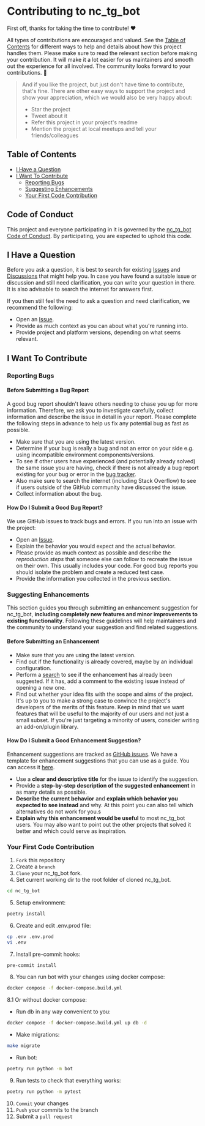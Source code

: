 <!-- omit in toc -->
# Contributing to nc_tg_bot

First off, thanks for taking the time to contribute! ❤️

All types of contributions are encouraged and valued. See the [Table of Contents](#table-of-contents) for different ways to help and details about how this project handles them. Please make sure to read the relevant section before making your contribution. It will make it a lot easier for us maintainers and smooth out the experience for all involved. The community looks forward to your contributions. 🎉

> And if you like the project, but just don't have time to contribute, that's fine. There are other easy ways to support the project and show your appreciation, which we would also be very happy about:
> - Star the project
> - Tweet about it
> - Refer this project in your project's readme
> - Mention the project at local meetups and tell your friends/colleagues

<!-- omit in toc -->
## Table of Contents

- [I Have a Question](#i-have-a-question)
- [I Want To Contribute](#i-want-to-contribute)
  - [Reporting Bugs](#reporting-bugs)
  - [Suggesting Enhancements](#suggesting-enhancements)
  - [Your First Code Contribution](#your-first-code-contribution)

## Code of Conduct

This project and everyone participating in it is governed by the
[nc_tg_bot Code of Conduct](https://github.com/blvdek/nc_tg_bot/blob/main/.github/CODE_OF_CONDUCT.md).
By participating, you are expected to uphold this code.

## I Have a Question

Before you ask a question, it is best to search for existing [Issues](https://github.com/blvdek/nc_tg_bot/issues) and [Discussions](https://github.com/blvdek/nc_tg_bot/discussions) that might help you. In case you have found a suitable issue or discussion and still need clarification, you can write your question in there. It is also advisable to search the internet for answers first.

If you then still feel the need to ask a question and need clarification, we recommend the following:

- Open an [Issue](https://github.com/blvdek/nc_tg_bot/issues/new).
- Provide as much context as you can about what you're running into.
- Provide project and platform versions, depending on what seems relevant.

## I Want To Contribute

### Reporting Bugs

<!-- omit in toc -->
#### Before Submitting a Bug Report

A good bug report shouldn't leave others needing to chase you up for more information. Therefore, we ask you to investigate carefully, collect information and describe the issue in detail in your report. Please complete the following steps in advance to help us fix any potential bug as fast as possible.

- Make sure that you are using the latest version.
- Determine if your bug is really a bug and not an error on your side e.g. using incompatible environment components/versions.
- To see if other users have experienced (and potentially already solved) the same issue you are having, check if there is not already a bug report existing for your bug or error in the [bug tracker](https://github.com/blvdek/nc_tg_botissues?q=label%3Abug).
- Also make sure to search the internet (including Stack Overflow) to see if users outside of the GitHub community have discussed the issue.
- Collect information about the bug.

<!-- omit in toc -->
#### How Do I Submit a Good Bug Report?

We use GitHub issues to track bugs and errors. If you run into an issue with the project:

- Open an [Issue](https://github.com/blvdek/nc_tg_bot/issues/new?template=BUG_REPORT.md).
- Explain the behavior you would expect and the actual behavior.
- Please provide as much context as possible and describe the *reproduction steps* that someone else can follow to recreate the issue on their own. This usually includes your code. For good bug reports you should isolate the problem and create a reduced test case.
- Provide the information you collected in the previous section.


### Suggesting Enhancements

This section guides you through submitting an enhancement suggestion for nc_tg_bot, **including completely new features and minor improvements to existing functionality**. Following these guidelines will help maintainers and the community to understand your suggestion and find related suggestions.

<!-- omit in toc -->
#### Before Submitting an Enhancement

- Make sure that you are using the latest version.
- Find out if the functionality is already covered, maybe by an individual configuration.
- Perform a [search](https://github.com/blvdek/nc_tg_bot/issues) to see if the enhancement has already been suggested. If it has, add a comment to the existing issue instead of opening a new one.
- Find out whether your idea fits with the scope and aims of the project. It's up to you to make a strong case to convince the project's developers of the merits of this feature. Keep in mind that we want features that will be useful to the majority of our users and not just a small subset. If you're just targeting a minority of users, consider writing an add-on/plugin library.

<!-- omit in toc -->
#### How Do I Submit a Good Enhancement Suggestion?

Enhancement suggestions are tracked as [GitHub issues](https://github.com/blvdek/nc_tg_bot/issues). We have a template for enhancement suggestions that you can use as a guide. You can access it [here](https://github.com/blvdek/nc_tg_bot/issues/new?template=FEATURE_REQUEST.md).

- Use a **clear and descriptive title** for the issue to identify the suggestion.
- Provide a **step-by-step description of the suggested enhancement** in as many details as possible.
- **Describe the current behavior** and **explain which behavior you expected to see instead** and why. At this point you can also tell which alternatives do not work for you.s
- **Explain why this enhancement would be useful** to most nc_tg_bot users. You may also want to point out the other projects that solved it better and which could serve as inspiration.

### Your First Code Contribution

1. `Fork` this repository
2. Create a `branch`
3. `Clone` your nc_tg_bot fork.
4. Set current working dir to the root folder of cloned nc_tg_bot.
```bash
cd nc_tg_bot
```
5. Setup environment:
```bash
poetry install
```
6. Create and edit .env.prod file:
```bash
cp .env .env.prod
vi .env
```
7. Install pre-commit hooks:
```bash
pre-commit install
```
8. You can run bot with your changes using docker compose:
```bash
docker compose -f docker-compose.build.yml
```
8.1 Or without docker compose:
  - Run db in any way convenient to you:
  ```bash
  docker compose -f docker-compose.build.yml up db -d
  ```
  - Make migrations:
  ```bash
  make migrate
  ```
  - Run bot:
  ```bash
  poetry run python -m bot
  ```
9. Run tests to check that everything works:
```bash
poetry run python -m pytest
```
10. `Commit` your changes
11. `Push` your commits to the branch
12. Submit a `pull request`
